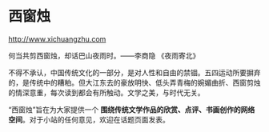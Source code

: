 西窗烛
===

http://www.xichuangzhu.com

何当共剪西窗烛，却话巴山夜雨时。——李商隐 《夜雨寄北》

不得不承认，中国传统文化的一部分，是对人性和自由的禁锢。五四运动所要摒弃的，是传统中的糟粕。但大江东去的豪放明快、低头弄青梅的婉媚曲折、西窗剪烛的情深意重，每次读到都会有所触动。文学之美，与时代无关。

“西窗烛”旨在为大家提供一个 <b>围绕传统文学作品的欣赏、点评、书画创作的网络空间</b>。对于小站的任何意见，欢迎在话题页面发表。
